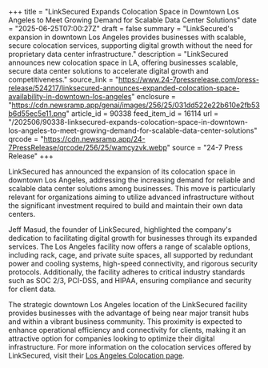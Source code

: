 +++
title = "LinkSecured Expands Colocation Space in Downtown Los Angeles to Meet Growing Demand for Scalable Data Center Solutions"
date = "2025-06-25T07:00:27Z"
draft = false
summary = "LinkSecured's expansion in downtown Los Angeles provides businesses with scalable, secure colocation services, supporting digital growth without the need for proprietary data center infrastructure."
description = "LinkSecured announces new colocation space in LA, offering businesses scalable, secure data center solutions to accelerate digital growth and competitiveness."
source_link = "https://www.24-7pressrelease.com/press-release/524217/linksecured-announces-expanded-colocation-space-availability-in-downtown-los-angeles"
enclosure = "https://cdn.newsramp.app/genai/images/256/25/031dd522e22b610e2fb53b6d55ec5e11.png"
article_id = 90338
feed_item_id = 16114
url = "/202506/90338-linksecured-expands-colocation-space-in-downtown-los-angeles-to-meet-growing-demand-for-scalable-data-center-solutions"
qrcode = "https://cdn.newsramp.app/24-7PressRelease/qrcode/256/25/wamcyzvk.webp"
source = "24-7 Press Release"
+++

<p>LinkSecured has announced the expansion of its colocation space in downtown Los Angeles, addressing the increasing demand for reliable and scalable data center solutions among businesses. This move is particularly relevant for organizations aiming to utilize advanced infrastructure without the significant investment required to build and maintain their own data centers.</p><p>Jeff Masud, the founder of LinkSecured, highlighted the company's dedication to facilitating digital growth for businesses through its expanded services. The Los Angeles facility now offers a range of scalable options, including rack, cage, and private suite spaces, all supported by redundant power and cooling systems, high-speed connectivity, and rigorous security protocols. Additionally, the facility adheres to critical industry standards such as SOC 2/3, PCI-DSS, and HIPAA, ensuring compliance and security for client data.</p><p>The strategic downtown Los Angeles location of the LinkSecured facility provides businesses with the advantage of being near major transit hubs and within a vibrant business community. This proximity is expected to enhance operational efficiency and connectivity for clients, making it an attractive option for companies looking to optimize their digital infrastructure. For more information on the colocation services offered by LinkSecured, visit their <a href='https://www.linksecured.com/los-angeles-colocation' rel='nofollow' target='_blank'>Los Angeles Colocation page</a>.</p>